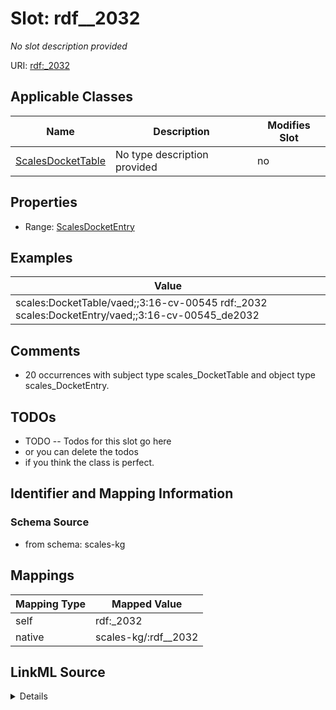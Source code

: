 

# Slot: rdf__2032


_No slot description provided_





URI: [rdf:_2032](http://www.w3.org/1999/02/22-rdf-syntax-ns#_2032)



<!-- no inheritance hierarchy -->





## Applicable Classes

| Name | Description | Modifies Slot |
| --- | --- | --- |
| [ScalesDocketTable](../classes/ScalesDocketTable.md) | No type description provided |  no  |







## Properties

* Range: [ScalesDocketEntry](../classes/ScalesDocketEntry.md)






## Examples

| Value |
| --- |
| scales:DocketTable/vaed;;3:16-cv-00545 rdf:_2032 scales:DocketEntry/vaed;;3:16-cv-00545_de2032 |

## Comments

* 20 occurrences with subject type scales_DocketTable and object type scales_DocketEntry.

## TODOs

* TODO -- Todos for this slot go here
* or you can delete the todos
* if you think the class is perfect.

## Identifier and Mapping Information







### Schema Source


* from schema: scales-kg




## Mappings

| Mapping Type | Mapped Value |
| ---  | ---  |
| self | rdf:_2032 |
| native | scales-kg/:rdf__2032 |




## LinkML Source

<details>
```yaml
name: rdf__2032
description: No slot description provided
todos:
- TODO -- Todos for this slot go here
- or you can delete the todos
- if you think the class is perfect.
comments:
- 20 occurrences with subject type scales_DocketTable and object type scales_DocketEntry.
examples:
- value: scales:DocketTable/vaed;;3:16-cv-00545 rdf:_2032 scales:DocketEntry/vaed;;3:16-cv-00545_de2032
from_schema: scales-kg
rank: 1000
slot_uri: rdf:_2032
alias: rdf__2032
domain_of:
- scales_DocketTable
range: scales_DocketEntry

```
</details>
